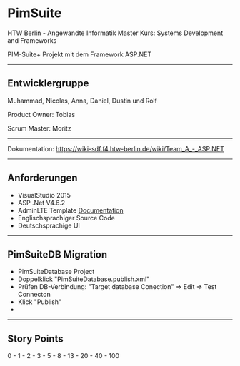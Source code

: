 PimSuite
===================
HTW Berlin - Angewandte Informatik Master
Kurs: Systems Development and Frameworks

PIM-Suite+ Projekt mit dem Framework ASP.NET

----------
## Entwicklergruppe
Muhammad, Nicolas, Anna, Daniel, Dustin und Rolf

Product Owner:
Tobias

Scrum Master:
Moritz

----------
Dokumentation:
https://wiki-sdf.f4.htw-berlin.de/wiki/Team_A_-_ASP.NET

----------
## Anforderungen
- VisualStudio 2015
- ASP .Net V4.6.2
- AdminLTE Template [Documentation](https://almsaeedstudio.com/themes/AdminLTE/documentation/index.html)
- Englischsprachiger Source Code
- Deutschsprachige UI

----------
## PimSuiteDB Migration
- PimSuiteDatabase Project
- Doppelklick "PimSuiteDatabase.publish.xml"
- Prüfen DB-Verbindung: "Target database Conection" => Edit => Test Connecton
- Klick "Publish"
- 
----------
## Story Points
0  -  1  -  2  -  3  -  5  -  8  -  13  -  20  -  40  -  100

